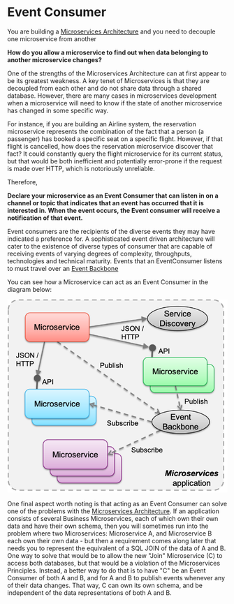 # Event Consumer

You are building a [Microservices Architecture](../Microservices/Microservices-Architecture.md) and you need to decouple one microservice from another

**How do you allow a microservice to find out when data belonging to another microservice changes?**

One of the strengths of the Microservices Architecture can at first appear to be its greatest weakness.  A key tenet of Microservices is that they are decoupled from each other and do not share data through a shared database.  However, there are many cases in microservices development when a microservice will need to know if the state of another microservice has changed in some specific way. 

For instance, if you are building an Airline system, the reservation microservice represents the combination of the fact that a person (a passenger) has booked a specific seat on a specific flight.  However, if that flight is cancelled, how does the reservation microservice discover that fact?  It could constantly query the flight microservice for its current status, but that would be both inefficient and potentially error-prone if the request is made over HTTP, which is notoriously unreliable.

Therefore,

**Declare your microservice as an Event Consumer that can listen in on a channel or topic that indicates that an event has occurred that it is interested in.  When the event occurs, the Event consumer will receive a notification of that event.**

Event consumers are the recipients of the diverse events they may have indicated a preference for. A sophisticated event driven architecture will cater to the existence of diverse types of consumer that are capable of receiving events of varying degrees of complexity, throughputs, technologies and technical  maturity.  Events that an EventConsumer listens to must travel over an [Event Backbone](Event-Backbone.md)

You can see how a Microservice can act as an Event Consumer in the diagram below:

![Microservices and Event Backbone](../assets/EventBackboneAndMicroservices.png)

One final aspect worth noting is that acting as an Event Consumer can solve one of the problems with the [Microservices Architecture](../Microservices/Microservice-Architecture.md).  If an application consists of several Business Microservices, each of which own their own data and have their own schema, then you will sometimes run into the problem where two Microservices: Microservice A, and Microservice B each own their own data - but then a requirement comes along later that needs you to represent the equivalent of a SQL JOIN of the data of A and B.  One way to solve that would be to allow the new "Join" Microservice (C) to access both databases, but that would be a violation of the Microservices Principles.  Instead, a better way to do that is to have "C" be an Event Consumer of both A and B, and for A and B to publish events whenever any of their data changes.  That way, C can own its own schema, and be independent of the data representations of both A and B. 
